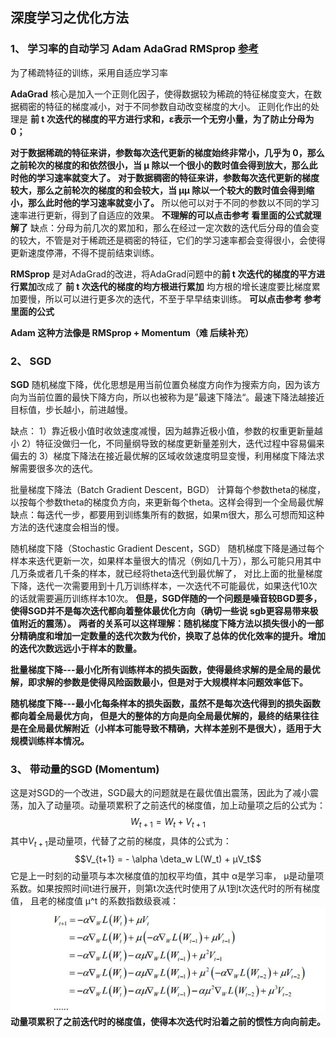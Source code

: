 ## 深度学习之优化方法

### 1、 学习率的自动学习 Adam AdaGrad  RMSprop [参考](https://blog.csdn.net/weixin_37352167/article/details/90273820)
为了稀疏特征的训练，采用自适应学习率

**AdaGrad** 核心是加入一个正则化因子，使得数据较为稀疏的特征梯度变大，在数据稠密的特征的梯度减小，对于不同参数自动改变梯度的大小。
正则化作出的处理是 **前 t 次迭代的梯度的平方进行求和，ε表示一个无穷小量，为了防止分母为 0；**

**对于数据稀疏的特征来讲，参数每次迭代更新的梯度始终非常小，几乎为 0，那么之前轮次的梯度的和依然很小，当 μ 除以一个很小的数时值会得到放大，那么此时他的学习速率就变大了。**
**对于数据稠密的特征来讲，参数每次迭代更新的梯度较大，那么之前轮次的梯度的和会较大，当 μμ 除以一个较大的数时值会得到缩小，那么此时他的学习速率就变小了。**
所以他可以对于不同的参数以不同的学习速率进行更新，得到了自适应的效果。  **不理解的可以点击参考  看里面的公式就理解了**
缺点：分母为前几次的累加和，那么在经过一定次数的迭代后分母的值会变的较大，不管是对于稀疏还是稠密的特征，它们的学习速率都会变得很小，会使得更新速度停滞，不得不提前结束训练。


**RMSprop** 是对AdaGrad的改进，将AdaGrad问题中的**前 t 次迭代的梯度的平方进行累加**改成了 **前 t 次迭代的梯度的均方根进行累加**
均方根的增长速度要比梯度累加要慢，所以可以进行更多次的迭代，不至于早早结束训练。 **可以点击参考  参考里面的公式**

**Adam  这种方法像是 RMSprop + Momentum（难  后续补充）**


### 2、 SGD
**SGD**  随机梯度下降，优化思想是用当前位置负梯度方向作为搜索方向，因为该方向为当前位置的最快下降方向，所以也被称为是”最速下降法“。最速下降法越接近目标值，步长越小，前进越慢。

缺点：
  1）靠近极小值时收敛速度减慢，因为越靠近极小值，参数的权重更新量越小
  2）特征没做归一化，不同量纲导致的梯度更新量差别大，迭代过程中容易偏来偏去的
  3）梯度下降法在接近最优解的区域收敛速度明显变慢，利用梯度下降法求解需要很多次的迭代。

批量梯度下降法（Batch Gradient Descent，BGD）
计算每个参数theta的梯度，以按每个参数theta的梯度负方向，来更新每个theta。这样会得到一个全局最优解
缺点：每迭代一步，都要用到训练集所有的数据，如果m很大，那么可想而知这种方法的迭代速度会相当的慢。

随机梯度下降（Stochastic Gradient Descent，SGD）
随机梯度下降是通过每个样本来迭代更新一次，如果样本量很大的情况（例如几十万），那么可能只用其中几万条或者几千条的样本，就已经将theta迭代到最优解了，
对比上面的批量梯度下降，迭代一次需要用到十几万训练样本，一次迭代不可能最优，如果迭代10次的话就需要遍历训练样本10次。
**但是，SGD伴随的一个问题是噪音较BGD要多，使得SGD并不是每次迭代都向着整体最优化方向（确切一些说 sgb更容易带来极值附近的震荡）。**
**两者的关系可以这样理解：随机梯度下降方法以损失很小的一部分精确度和增加一定数量的迭代次数为代价，换取了总体的优化效率的提升。增加的迭代次数远远小于样本的数量。**

**批量梯度下降---最小化所有训练样本的损失函数，使得最终求解的是全局的最优解，即求解的参数是使得风险函数最小，但是对于大规模样本问题效率低下。**

**随机梯度下降---最小化每条样本的损失函数，虽然不是每次迭代得到的损失函数都向着全局最优方向， 但是大的整体的方向是向全局最优解的，最终的结果往往是在全局最优解附近（小样本可能导致不精确，大样本差别不是很大），适用于大规模训练样本情况。**

### 3、 带动量的SGD (Momentum)

这是对SGD的一个改进，SGD最大的问题就是在最优值出震荡，因此为了减小震荡，加入了动量项。动量项累积了之前迭代的梯度值，加上动量项之后的公式为：
$$W_{t+1} = W_t + V_{t+1}$$
其中$V_{t+1}$是动量项，代替了之前的梯度，具体的公式为：
$$V_{t+1} = - \alpha \deta_w L(W_t) + μV_t$$
它是上一时刻的动量项与本次梯度值的加权平均值，其中 α是学习率， μ是动量项系数。如果按照时间t进行展开，则第t次迭代时使用了从1到t次迭代时的所有梯度值，
且老的梯度值 μ^t 的系数指数级衰减：
![](./img/mou_SGD.png)
**动量项累积了之前迭代时的梯度值，使得本次迭代时沿着之前的惯性方向向前走。**



